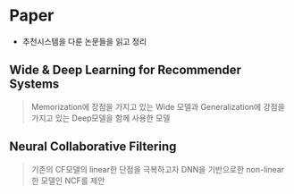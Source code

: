 # Paper
- 추천시스템을 다룬 논문들을 읽고 정리

## Wide & Deep Learning for Recommender Systems
> Memorization에 장점을 가지고 있는 Wide 모델과 Generalization에 강점을 가지고 있는 Deep모델을 함께 사용한 모델

## Neural Collaborative Filtering
> 기존의 CF모델의 linear한 단점을 극복하고자 DNN을 기반으로한 non-linear한 모델인 NCF를 제안 
